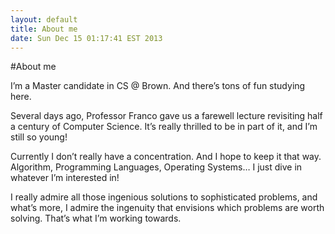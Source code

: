 ```yaml
---
layout: default
title: About me
date: Sun Dec 15 01:17:41 EST 2013
---
```


#About me

I’m a Master candidate in CS @ Brown. And there’s tons of fun studying here.

Several days ago, Professor Franco gave us a farewell lecture revisiting half a century of Computer Science. It’s really thrilled to be in part of it, and I’m still so young!

Currently I don’t really have a concentration. And I hope to keep it that way. Algorithm, Programming Languages, Operating Systems… I just dive in whatever I’m interested in!

I really admire all those ingenious solutions to sophisticated problems, and what’s more, I admire the ingenuity that envisions which problems are worth solving. That’s what I’m working towards.

